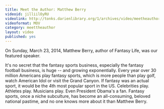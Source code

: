 ```yaml
---
title: Meet the Author: Matthew Berry
videoid: jilliilOyRU
videolink: http://tonks.darienlibrary.org/1/archives/video/meetheauthor/20140323_matthew_berry.mov
videoformat: MOV
category: meettheauthor
layout: video
published: yes
---
```


On Sunday, March 23, 2014, Matthew Berry, author of Fantasy Life, was our featured speaker. 

It's no secret that the fantasy sports business, especially the fantasy football business, is huge -- and growing exponentially. Every year over 30 million Americans play fantasy sports, which is more people than play golf, watch American Idol or visit the Grand Canyon. If fantasy was an actual sport, it would be the 4th most popular sport in the US. Celebrities play. Athletes play. Musicians play. Even President Obama's a fan. Fantasy sports, once a niche subculture, has become an all-consuming, beloved national pastime, and no one knows more about it than Matthew Berry.
